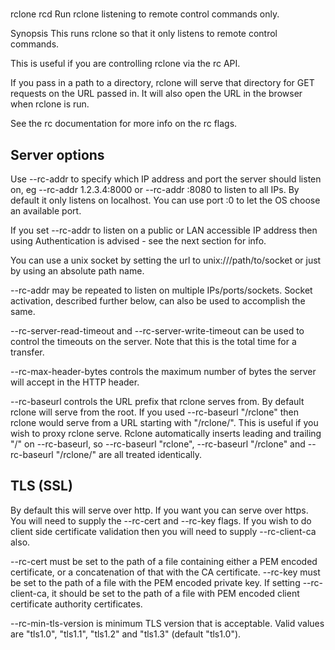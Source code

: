 # **[](https://rclone.org/commands/rclone_rcd/)**

rclone rcd
Run rclone listening to remote control commands only.

Synopsis
This runs rclone so that it only listens to remote control commands.

This is useful if you are controlling rclone via the rc API.

If you pass in a path to a directory, rclone will serve that directory for GET requests on the URL passed in. It will also open the URL in the browser when rclone is run.

See the rc documentation for more info on the rc flags.

## Server options

Use --rc-addr to specify which IP address and port the server should listen on, eg --rc-addr 1.2.3.4:8000 or --rc-addr :8080 to listen to all IPs. By default it only listens on localhost. You can use port :0 to let the OS choose an available port.

If you set --rc-addr to listen on a public or LAN accessible IP address then using Authentication is advised - see the next section for info.

You can use a unix socket by setting the url to unix:///path/to/socket or just by using an absolute path name.

--rc-addr may be repeated to listen on multiple IPs/ports/sockets. Socket activation, described further below, can also be used to accomplish the same.

--rc-server-read-timeout and --rc-server-write-timeout can be used to control the timeouts on the server. Note that this is the total time for a transfer.

--rc-max-header-bytes controls the maximum number of bytes the server will accept in the HTTP header.

--rc-baseurl controls the URL prefix that rclone serves from. By default rclone will serve from the root. If you used --rc-baseurl "/rclone" then rclone would serve from a URL starting with "/rclone/". This is useful if you wish to proxy rclone serve. Rclone automatically inserts leading and trailing "/" on --rc-baseurl, so --rc-baseurl "rclone", --rc-baseurl "/rclone" and --rc-baseurl "/rclone/" are all treated identically.

## TLS (SSL)

By default this will serve over http. If you want you can serve over https. You will need to supply the --rc-cert and --rc-key flags. If you wish to do client side certificate validation then you will need to supply --rc-client-ca also.

--rc-cert must be set to the path of a file containing either a PEM encoded certificate, or a concatenation of that with the CA certificate. --rc-key must be set to the path of a file with the PEM encoded private key. If setting --rc-client-ca, it should be set to the path of a file with PEM encoded client certificate authority certificates.

--rc-min-tls-version is minimum TLS version that is acceptable. Valid values are "tls1.0", "tls1.1", "tls1.2" and "tls1.3" (default "tls1.0").
